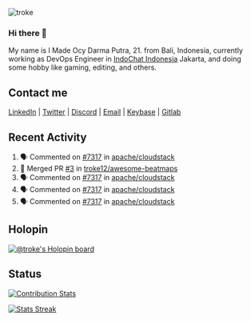 ![troke](https://cardivo.vercel.app/api?name=I%20Made%20Ocy%20Darma%20Putra&description=Just%20pull-stack%20developer&fontColor=%23DCDCDC&image=https://avatars.githubusercontent.com/u/10250068?v=4&backgroundColor=%23B22222&pattern=topography&opacity=0.2)

### Hi there 👋

My name is I Made Ocy Darma Putra, 21. from Bali, Indonesia, currently working as DevOps Engineer in [IndoChat Indonesia](https://indochat.co.id) Jakarta, and doing some hobby like gaming, editing, and others.

## Contact me

[LinkedIn](https://linkedin.com/in/troke) | [Twitter](https://twitter.com/darma_ochi) | [Discord](https://link.troke.id/discord) | <a href="mailto:ochi@troke.id">Email</a> | [Keybase](https://keybase.io/troke) | [Gitlab](https://gitlab.com/troke12)

## Recent Activity

<!--START_SECTION:activity-->
1. 🗣 Commented on [#7317](https://github.com/apache/cloudstack/issues/7317) in [apache/cloudstack](https://github.com/apache/cloudstack)
2. 🎉 Merged PR [#3](https://github.com/troke12/awesome-beatmaps/pull/3) in [troke12/awesome-beatmaps](https://github.com/troke12/awesome-beatmaps)
3. 🗣 Commented on [#7317](https://github.com/apache/cloudstack/issues/7317) in [apache/cloudstack](https://github.com/apache/cloudstack)
4. 🗣 Commented on [#7317](https://github.com/apache/cloudstack/issues/7317) in [apache/cloudstack](https://github.com/apache/cloudstack)
5. 🗣 Commented on [#7317](https://github.com/apache/cloudstack/issues/7317) in [apache/cloudstack](https://github.com/apache/cloudstack)
<!--END_SECTION:activity-->

## Holopin

[![@troke's Holopin board](https://holopin.me/troke)](https://holopin.io/@troke)

## Status

[![Contribution Stats](https://github-contribution-stats.vercel.app/api/?username=troke12)](https://github.com/LordDashMe/github-contribution-stats/)

[![Stats Streak](https://github-readme-streak-stats.herokuapp.com/?user=troke12)](https://github.com/troke12/)
